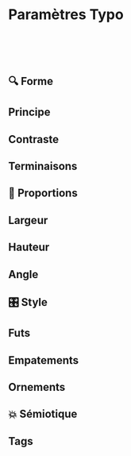 # Paramètres Typo
# &nbsp;
## 🔍 Forme
## Principe
## Contraste
## Terminaisons
## 📐 Proportions
## Largeur
## Hauteur
## Angle
## 🎛️ Style
## Futs
## Empatements
## Ornements
## 💥 Sémiotique
## Tags
